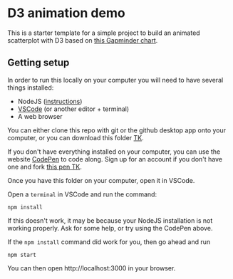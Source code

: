 # D3 animation demo

This is a starter template for a simple project to build an animated scatterplot with D3 based on [this Gapminder chart](https://www.gapminder.org/tools/#$chart-type=bubbles&url=v1).

## Getting setup

In order to run this locally on your computer you will need to have several things installed:

- NodeJS ([instructions](https://github.com/jsoma/interactives-class-content/blob/main/301-setup-node.md))
- [VSCode](https://code.visualstudio.com/) (or another editor + terminal)
- A web browser

You can either clone this repo with git or the github desktop app onto your computer, or you can download this folder [TK]().

If you don't have everything installed on your computer, you can use the website [CodePen](https://codepen.io) to code along. Sign up for an account if you don't have one and fork [this pen TK]().

Once you have this folder on your computer, open it in VSCode.

Open a `terminal` in VSCode and run the command:

```console
npm install 
```

If this doesn't work, it may be because your NodeJS installation is not working properly. Ask for some help, or try using the CodePen above.

If the `npm install` command did work for you, then go ahead and run

```console
npm start
```

You can then open http://localhost:3000 in your browser.
